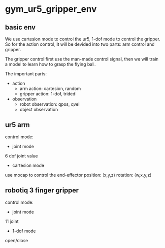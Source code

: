 # gym_ur5_gripper_env

## basic env

We use cartesion mode to control the ur5, 1-dof mode to control the gripper. So for the action control, it will be devided into two parts: arm control and gripper.

The gripper control first use the man-made control signal, then we will train a model to learn how to grasp the flying ball.

The important parts:

- action
  - arm action: cartesion, random
  - gripper action: 1-dof, trided
- observation
  - robot observation: qpos, qvel
  - object observation

## ur5 arm

control mode: 

- joint mode

6 dof joint value

- cartesion mode

use mocap to control the end-effector
position: (x,y,z)
rotation: (w,x,y,z)

## robotiq 3 finger gripper

control mode:

- joint mode

11 joint

- 1-dof mode

open/close
